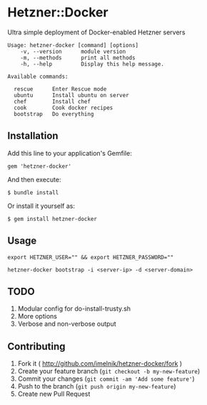 # Hetzner::Docker

Ultra simple deployment of Docker-enabled Hetzner servers  

```
Usage: hetzner-docker [command] [options]
    -v, --version      module version
    -m, --methods      print all methods
    -h, --help         Display this help message.

Available commands:

  rescue      Enter Rescue mode
  ubuntu      Install ubuntu on server
  chef        Install chef
  cook        Cook docker recipes
  bootstrap   Do everything
```

## Installation

Add this line to your application's Gemfile:

    gem 'hetzner-docker'

And then execute:

    $ bundle install

Or install it yourself as:

    $ gem install hetzner-docker

## Usage

```
export HETZNER_USER="" && export HETZNER_PASSWORD="" 

hetzner-docker bootstrap -i <server-ip> -d <server-domain>

```


## TODO

1. Modular config for do-install-trusty.sh
2. More options
3. Verbose and non-verbose output


## Contributing

1. Fork it ( http://github.com/imelnik/hetzner-docker/fork )
2. Create your feature branch (`git checkout -b my-new-feature`)
3. Commit your changes (`git commit -am 'Add some feature'`)
4. Push to the branch (`git push origin my-new-feature`)
5. Create new Pull Request

